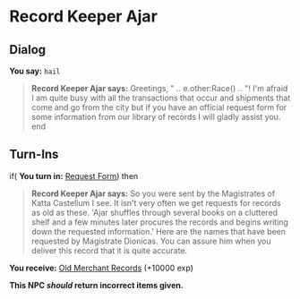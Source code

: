 # Record Keeper Ajar
## Dialog

**You say:** `hail`



>**Record Keeper Ajar says:** Greetings, " .. e.other:Race() .. "! I'm afraid I am quite busy with all the transactions that occur and shipments that come and go from the city but if you have an official request form for some information from our library of records I will gladly assist you.
end

## Turn-Ins





if( **You turn in:** [Request Form](/item/31753)) then


>**Record Keeper Ajar says:** So you were sent by the Magistrates of Katta Castellum I see. It isn't very often we get requests for records as old as these.  'Ajar shuffles through several books on a cluttered shelf and a few minutes later procures the records and begins writing down the requested information.'  Here are the names that have been requested by Magistrate Dionicas. You can assure him when you deliver this record that it is quite accurate.


 **You receive:**  [Old Merchant Records](/item/18352) (+10000 exp)

**This NPC *should* return incorrect items given.**
